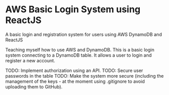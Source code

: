# AWS Basic Login System using ReactJS
A basic login and registration system for users using AWS DynamoDB and ReactJS

Teaching myself how to use AWS and DynamoDB. This is a basic login system connecting to a DynamoDB table. It allows a user to login and register a new account.

TODO: Implement authorization using an API.
TODO: Secure user passwords in the table
TODO: Make the system more secure (including the management of the keys - at the moment using .gitignore to avoid uploading them to GitHub).
